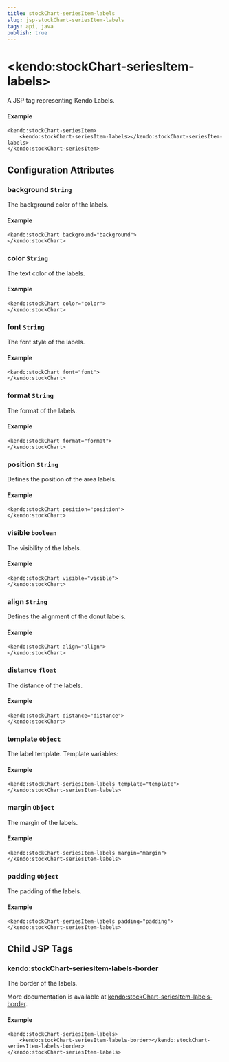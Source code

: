 ```yaml
---
title: stockChart-seriesItem-labels
slug: jsp-stockChart-seriesItem-labels
tags: api, java
publish: true
---
```


# \<kendo:stockChart-seriesItem-labels\>
A JSP tag representing Kendo Labels.

#### Example
    <kendo:stockChart-seriesItem>
        <kendo:stockChart-seriesItem-labels></kendo:stockChart-seriesItem-labels>
    </kendo:stockChart-seriesItem>


## Configuration Attributes


### background `String`

The background color of the labels.

#### Example
    <kendo:stockChart background="background">
    </kendo:stockChart>



### color `String`

The text color of the labels.

#### Example
    <kendo:stockChart color="color">
    </kendo:stockChart>



### font `String`

The font style of the labels.

#### Example
    <kendo:stockChart font="font">
    </kendo:stockChart>



### format `String`

The format of the labels.

#### Example
    <kendo:stockChart format="format">
    </kendo:stockChart>



### position `String`

Defines the position of the area labels.

#### Example
    <kendo:stockChart position="position">
    </kendo:stockChart>



### visible `boolean`

The visibility of the labels.

#### Example
    <kendo:stockChart visible="visible">
    </kendo:stockChart>



### align `String`

Defines the alignment of the donut labels.

#### Example
    <kendo:stockChart align="align">
    </kendo:stockChart>



### distance `float`

The distance of the labels.

#### Example
    <kendo:stockChart distance="distance">
    </kendo:stockChart>



### template `Object`

The label template.
Template variables:

#### Example
    <kendo:stockChart-seriesItem-labels template="template">
    </kendo:stockChart-seriesItem-labels>



### margin `Object`

The margin of the labels.

#### Example
    <kendo:stockChart-seriesItem-labels margin="margin">
    </kendo:stockChart-seriesItem-labels>



### padding `Object`

The padding of the labels.

#### Example
    <kendo:stockChart-seriesItem-labels padding="padding">
    </kendo:stockChart-seriesItem-labels>



## Child JSP Tags

### kendo:stockChart-seriesItem-labels-border

The border of the labels.

More documentation is available at [kendo:stockChart-seriesItem-labels-border](/api/wrappers/jsp/stockchart/seriesitem-labels-border).

#### Example

    <kendo:stockChart-seriesItem-labels>
        <kendo:stockChart-seriesItem-labels-border></kendo:stockChart-seriesItem-labels-border>
    </kendo:stockChart-seriesItem-labels>
 
